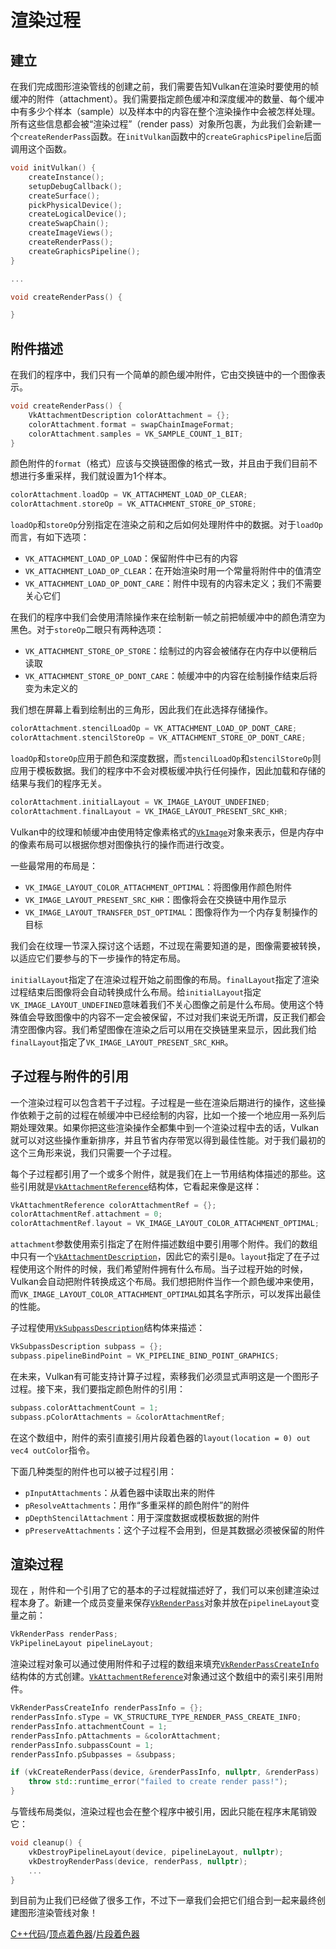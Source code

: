 # 渲染过程

## 建立

在我们完成图形渲染管线的创建之前，我们需要告知Vulkan在渲染时要使用的帧缓冲的附件（attachment）。我们需要指定颜色缓冲和深度缓冲的数量、每个缓冲中有多少个样本（sample）以及样本中的内容在整个渲染操作中会被怎样处理。所有这些信息都会被“渲染过程”（render pass）对象所包裹，为此我们会新建一个`createRenderPass`函数。在`initVulkan`函数中的`createGraphicsPipeline`后面调用这个函数。

```c++
void initVulkan() {
    createInstance();
    setupDebugCallback();
    createSurface();
    pickPhysicalDevice();
    createLogicalDevice();
    createSwapChain();
    createImageViews();
    createRenderPass();
    createGraphicsPipeline();
}

...

void createRenderPass() {

}
```

## 附件描述

在我们的程序中，我们只有一个简单的颜色缓冲附件，它由交换链中的一个图像表示。

```c++
void createRenderPass() {
    VkAttachmentDescription colorAttachment = {};
    colorAttachment.format = swapChainImageFormat;
    colorAttachment.samples = VK_SAMPLE_COUNT_1_BIT;
}
```

颜色附件的`format`（格式）应该与交换链图像的格式一致，并且由于我们目前不想进行多重采样，我们就设置为1个样本。

```c++
colorAttachment.loadOp = VK_ATTACHMENT_LOAD_OP_CLEAR;
colorAttachment.storeOp = VK_ATTACHMENT_STORE_OP_STORE;
```

`loadOp`和`storeOp`分别指定在渲染之前和之后如何处理附件中的数据。对于`loadOp`而言，有如下选项：

* `VK_ATTACHMENT_LOAD_OP_LOAD`：保留附件中已有的内容
* `VK_ATTACHMENT_LOAD_OP_CLEAR`：在开始渲染时用一个常量将附件中的值清空
* `VK_ATTACHMENT_LOAD_OP_DONT_CARE`：附件中现有的内容未定义；我们不需要关心它们

在我们的程序中我们会使用清除操作来在绘制新一帧之前把帧缓冲中的颜色清空为黑色。对于`storeOp`二眼只有两种选项：

* `VK_ATTACHMENT_STORE_OP_STORE`：绘制过的内容会被储存在内存中以便稍后读取
* `VK_ATTACHMENT_STORE_OP_DONT_CARE`：帧缓冲中的内容在绘制操作结束后将变为未定义的

我们想在屏幕上看到绘制出的三角形，因此我们在此选择存储操作。

```c++
colorAttachment.stencilLoadOp = VK_ATTACHMENT_LOAD_OP_DONT_CARE;
colorAttachment.stencilStoreOp = VK_ATTACHMENT_STORE_OP_DONT_CARE;
```

`loadOp`和`storeOp`应用于颜色和深度数据，而`stencilLoadOp`和`stencilStoreOp`则应用于模板数据。我们的程序中不会对模板缓冲执行任何操作，因此加载和存储的结果与我们的程序无关。

```c++
colorAttachment.initialLayout = VK_IMAGE_LAYOUT_UNDEFINED;
colorAttachment.finalLayout = VK_IMAGE_LAYOUT_PRESENT_SRC_KHR;
```

Vulkan中的纹理和帧缓冲由使用特定像素格式的[`VkImage`](https://www.khronos.org/registry/vulkan/specs/1.0/man/html/VkImage.html)对象来表示，但是内存中的像素布局可以根据你想对图像执行的操作而进行改变。

一些最常用的布局是：

* `VK_IMAGE_LAYOUT_COLOR_ATTACHMENT_OPTIMAL`：将图像用作颜色附件
* `VK_IMAGE_LAYOUT_PRESENT_SRC_KHR`：图像将会在交换链中用作显示
* `VK_IMAGE_LAYOUT_TRANSFER_DST_OPTIMAL`：图像将作为一个内存复制操作的目标

我们会在纹理一节深入探讨这个话题，不过现在需要知道的是，图像需要被转换，以适应它们要参与的下一步操作的特定布局。

`initialLayout`指定了在渲染过程开始之前图像的布局。`finalLayout`指定了渲染过程结束后图像将会自动转换成什么布局。给`initialLayout`指定`VK_IMAGE_LAYOUT_UNDEFINED`意味着我们不关心图像之前是什么布局。使用这个特殊值会导致图像中的内容不一定会被保留，不过对我们来说无所谓，反正我们都会清空图像内容。我们希望图像在渲染之后可以用在交换链里来显示，因此我们给`finalLayout`指定了`VK_IMAGE_LAYOUT_PRESENT_SRC_KHR`。

## 子过程与附件的引用

一个渲染过程可以包含若干子过程。子过程是一些在渲染后期进行的操作，这些操作依赖于之前的过程在帧缓冲中已经绘制的内容，比如一个接一个地应用一系列后期处理效果。如果你把这些渲染操作全都集中到一个渲染过程中去的话，Vulkan就可以对这些操作重新排序，并且节省内存带宽以得到最佳性能。对于我们最初的这个三角形来说，我们只需要一个子过程。

每个子过程都引用了一个或多个附件，就是我们在上一节用结构体描述的那些。这些引用就是[`VkAttachmentReference`](https://www.khronos.org/registry/vulkan/specs/1.0/man/html/VkAttachmentReference.html)结构体，它看起来像是这样：

```c++
VkAttachmentReference colorAttachmentRef = {};
colorAttachmentRef.attachment = 0;
colorAttachmentRef.layout = VK_IMAGE_LAYOUT_COLOR_ATTACHMENT_OPTIMAL;
```

`attachment`参数使用索引指定了在附件描述数组中要引用哪个附件。我们的数组中只有一个[`VkAttachmentDescription`](https://www.khronos.org/registry/vulkan/specs/1.0/man/html/VkAttachmentDescription.html)，因此它的索引是`0`。`layout`指定了在子过程使用这个附件的时候，我们希望附件拥有什么布局。当子过程开始的时候，Vulkan会自动把附件转换成这个布局。我们想把附件当作一个颜色缓冲来使用，而`VK_IMAGE_LAYOUT_COLOR_ATTACHMENT_OPTIMAL`如其名字所示，可以发挥出最佳的性能。

子过程使用[`VkSubpassDescription`](https://www.khronos.org/registry/vulkan/specs/1.0/man/html/VkSubpassDescription.html)结构体来描述：

```c++
VkSubpassDescription subpass = {};
subpass.pipelineBindPoint = VK_PIPELINE_BIND_POINT_GRAPHICS;
```

在未来，Vulkan有可能支持计算子过程，索移我们必须显式声明这是一个图形子过程。接下来，我们要指定颜色附件的引用：

```c++
subpass.colorAttachmentCount = 1;
subpass.pColorAttachments = &colorAttachmentRef;
```

在这个数组中，附件的索引直接引用片段着色器的`layout(location = 0) out vec4 outColor`指令。

下面几种类型的附件也可以被子过程引用：

* `pInputAttachments`：从着色器中读取出来的附件
* `pResolveAttachments`：用作“多重采样的颜色附件”的附件
* `pDepthStencilAttachment`：用于深度数据或模板数据的附件
* `pPreserveAttachments`：这个子过程不会用到，但是其数据必须被保留的附件

## 渲染过程

现在 ，附件和一个引用了它的基本的子过程就描述好了，我们可以来创建渲染过程本身了。新建一个成员变量来保存[`VkRenderPass`](https://www.khronos.org/registry/vulkan/specs/1.0/man/html/VkRenderPass.html)对象并放在`pipelineLayout`变量之前：

```c++
VkRenderPass renderPass;
VkPipelineLayout pipelineLayout;
```

渲染过程对象可以通过使用附件和子过程的数组来填充[`VkRenderPassCreateInfo`](https://www.khronos.org/registry/vulkan/specs/1.0/man/html/VkRenderPassCreateInfo.html)结构体的方式创建。[`VkAttachmentReference`](https://www.khronos.org/registry/vulkan/specs/1.0/man/html/VkAttachmentReference.html)对象通过这个数组中的索引来引用附件。

```c++
VkRenderPassCreateInfo renderPassInfo = {};
renderPassInfo.sType = VK_STRUCTURE_TYPE_RENDER_PASS_CREATE_INFO;
renderPassInfo.attachmentCount = 1;
renderPassInfo.pAttachments = &colorAttachment;
renderPassInfo.subpassCount = 1;
renderPassInfo.pSubpasses = &subpass;

if (vkCreateRenderPass(device, &renderPassInfo, nullptr, &renderPass) != VK_SUCCESS) {
    throw std::runtime_error("failed to create render pass!");
}
```

与管线布局类似，渲染过程也会在整个程序中被引用，因此只能在程序末尾销毁它：

```c++
void cleanup() {
    vkDestroyPipelineLayout(device, pipelineLayout, nullptr);
    vkDestroyRenderPass(device, renderPass, nullptr);
    ...
}
```

到目前为止我们已经做了很多工作，不过下一章我们会把它们组合到一起来最终创建图形渲染管线对象！

[C++代码](https://vulkan-tutorial.com/code/11_render_passes.cpp)/[顶点着色器](https://vulkan-tutorial.com/code/09_shader_base.vert)/[片段着色器](https://vulkan-tutorial.com/code/09_shader_base.frag)